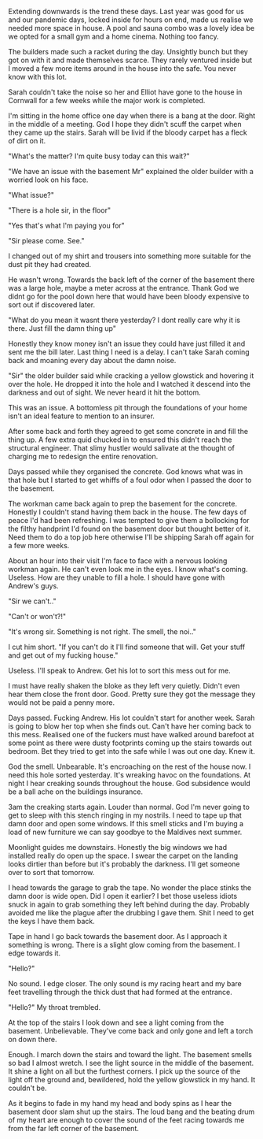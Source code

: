 Extending downwards is the trend these days. Last year was good for us and our pandemic days, locked inside for hours on end, made us realise we needed more space in house. A pool and sauna combo was a lovely idea be we opted for a small gym and a home cinema. Nothing too fancy. 

The builders made such a racket during the day. Unsightly bunch but they got on with it and made themselves scarce. They rarely ventured inside but I moved a few more items around in the house into the safe. You never know with this lot. 

Sarah couldn't take the noise so her and Elliot have gone to the house in Cornwall for a few weeks while the major work is completed. 

I'm sitting in the home office one day when there is a bang at the door. Right in the middle of a meeting. God I hope they didn't scuff the carpet when they came up the stairs. Sarah will be livid if the bloody carpet has a fleck of dirt on it.

"What's the matter? I'm quite busy today can this wait?" 

"We have an issue with the basement Mr" explained the older builder with a worried look on his face.

"What issue?" 

"There is a hole sir, in the floor"

"Yes that's what I'm paying you for"

"Sir please come. See."

I changed out of my shirt and trousers into something more suitable for the dust pit they had created.

He wasn't wrong. Towards the back left of the corner of the basement there was a large hole, maybe a meter across at the entrance. Thank God we didnt go for the pool down here that would have been bloody expensive to sort out if discovered later. 

"What do you mean it wasnt there yesterday? I dont really care why it is there. Just fill the damn thing up" 

Honestly they know money isn't an issue they could have just filled it and sent me the bill later. Last thing I need is a delay. I can't take Sarah coming back and moaning every day about the damn noise. 

"Sir" the older builder said while cracking a yellow glowstick and hovering it over the hole. He dropped it into the hole and I watched it descend into the darkness and out of sight. We never heard it hit the bottom. 

This was an issue. A bottomless pit through the foundations of your home isn't an ideal feature to mention to an insurer. 

After some back and forth they agreed to get some concrete in and fill the thing up. A few extra quid chucked in to ensured this didn't reach the structural engineer. That slimy hustler would salivate at the thought of charging me to redesign the entire renovation. 

Days passed while they organised the concrete. God knows what was in that hole but I started to get whiffs of a foul odor when I passed the door to the basement.

The workman came back again to prep the basement for the concrete. Honestly I couldn't stand having them back in the house. The few days of peace I'd had been refreshing. I was tempted to give them a bollocking for the filthy handprint I'd found on the basement door but thought better of it. Need them to do a top job here otherwise I'll be shipping Sarah off again for a few more weeks. 

About an hour into their visit I'm face to face with a nervous looking workman again. He can't even look me in the eyes. I know what's coming. Useless. How are they unable to fill a hole. I should have gone with Andrew's guys.

"Sir we can't.."

"Can't or won't?!"

"It's wrong sir. Something is not right. The smell, the noi.."

I cut him short. "If you can't do it I'll find someone that will. Get your stuff and get out of my fucking house."

Useless. I'll speak to Andrew. Get his lot to sort this mess out for me.

I must have really shaken the bloke as they left very quietly. Didn't even hear them close the front door. Good. Pretty sure they got the message they would not be paid a penny more. 

Days passed. Fucking Andrew. His lot couldn't start for another week. Sarah is going to blow her top when she finds out. Can't have her coming back to this mess. Realised one of the fuckers must have walked around barefoot at some point as there were dusty footprints coming up the stairs towards out bedroom. Bet they tried to get into the safe while I was out one day. Knew it. 

God the smell. Unbearable. It's encroaching on the rest of the house now. I need this hole sorted yesterday. It's wreaking havoc on the foundations. At night I hear creaking sounds throughout the house. God subsidence would be a ball ache on the buildings insurance. 

3am the creaking starts again. Louder than normal. God I'm never going to get to sleep with this stench ringing in my nostrils. I need to tape up that damn door and open some windows. If this smell sticks and I'm buying a load of new furniture we can say goodbye to the Maldives next summer. 

Moonlight guides me downstairs. Honestly the big windows we had installed really do open up the space. I swear the carpet on the landing looks dirtier than before but it's probably the darkness. I'll get someone over to sort that tomorrow. 

I head towards the garage to grab the tape. No wonder the place stinks the damn door is wide open.  Did I open it earlier? I bet those useless idiots snuck in again to grab something they left behind during the day. Probably avoided me like the plague after the drubbing I gave them. Shit I need to get the keys I have them back. 

Tape in hand I go back towards the basement door. As I approach it something is wrong. There is a slight glow coming from the basement. I edge towards it.

"Hello?" 

No sound. I edge closer. The only sound is my racing heart and my bare feet travelling through the thick dust that had formed at the entrance. 

"Hello?" My throat trembled. 

At the top of the stairs I look down and see a light coming from the basement. Unbelievable. They've come back and only gone and left a torch on down there. 

Enough. I march down the stairs and toward the light. The basement smells so bad I almost wretch. I see the light source in the middle of the basement. It shine a light on all but the furthest corners. I pick up the source of the light off the ground and, bewildered, hold the yellow glowstick in my hand. It couldn't be.

As it begins to fade in my hand my head and body spins as I hear the basement door slam shut up the stairs. The loud bang and the beating drum of my heart are enough to cover the sound of the feet racing towards me from the far left corner of the basement.